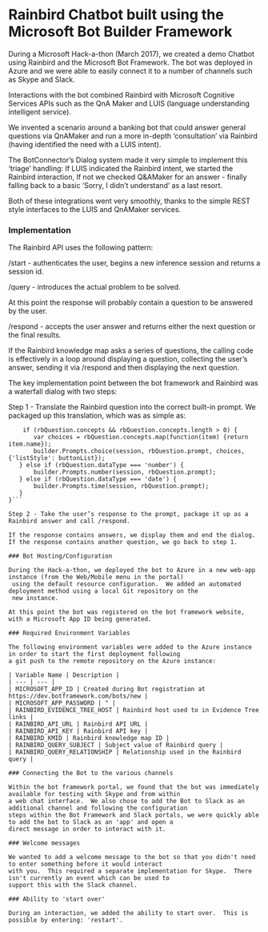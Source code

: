 # Rainbird Chatbot built using the Microsoft Bot Builder Framework

During a Microsoft Hack-a-thon (March 2017), we created a demo Chatbot using Rainbird and the Microsoft Bot Framework.
The bot was deployed in Azure and we were able to easily connect it to a number of channels such as Skype and Slack.

Interactions with the bot combined Rainbird with Microsoft Cognitive Services APIs such as the QnA Maker and LUIS 
(language understanding intelligent service).

We invented a scenario around a banking bot that could answer general questions via QnAMaker and run a more in-depth 
‘consultation’ via Rainbird (having identified the need with a LUIS intent).

The BotConnector’s Dialog system made it very simple to implement this ‘triage’ handling: If LUIS indicated the Rainbird
 intent, we started the Rainbird interaction, If not we checked Q&AMaker for an answer - finally falling back to a basic
  ‘Sorry, I didn’t understand’ as a last resort.  

Both of these integrations went very smoothly, thanks to the simple REST style interfaces to the LUIS and QnAMaker 
services.

### Implementation

The Rainbird API uses the following pattern:

/start - authenticates the user, begins a new inference session and returns a session id.

/query - introduces the actual problem to be solved.

At this point the response will probably contain a question to be answered by the user. 

/respond - accepts the user answer and returns either the next question or the final results.

If the Rainbird knowledge map asks a series of questions, the calling code is effectively in a loop around displaying a 
question, collecting the user’s answer, sending it via /respond and then displaying the next question.

The key implementation point between the bot framework and Rainbird was a waterfall dialog with two steps:

Step 1 - Translate the Rainbird question into the correct built-in prompt. We packaged up this translation, which was 
as simple as:

```function sendRBQuestion(session, rbQuestion) {
    if (rbQuestion.concepts && rbQuestion.concepts.length > 0) {
       var choices = rbQuestion.concepts.map(function(item) {return item.name});
       builder.Prompts.choice(session, rbQuestion.prompt, choices, {'listStyle': buttonList});
   } else if (rbQuestion.dataType === 'number') {
       builder.Prompts.number(session, rbQuestion.prompt);
   } else if (rbQuestion.dataType === 'date') {
       builder.Prompts.time(session, rbQuestion.prompt);
   }
}```

Step 2 - Take the user’s response to the prompt, package it up as a Rainbird answer and call /respond.

If the response contains answers, we display them and end the dialog.
If the response contains another question, we go back to step 1.

### Bot Hosting/Configuration

During the Hack-a-thon, we deployed the bot to Azure in a new web-app instance (from the Web/Mobile menu in the portal)
 using the default resource configuration.  We added an automated deployment method using a local Git repository on the 
 new instance.

At this point the bot was registered on the bot framework website, with a Microsoft App ID being generated.

### Required Environment Variables

The following environment variables were added to the Azure instance in order to start the first deployment following
a git push to the remote repository on the Azure instance:

| Variable Name | Description |
| --- | --- |
| MICROSOFT_APP_ID | Created during Bot registration at https://dev.botframework.com/bots/new | 
| MICROSOFT_APP_PASSWORD | " |
| RAINBIRD_EVIDENCE_TREE_HOST | Rainbird host used to in Evidence Tree links | 
| RAINBIRD_API_URL | Rainbird API URL | 
| RAINBIRD_API_KEY | Rainbird API key |
| RAINBIRD_KMID | Rainbird knowledge map ID |
| RAINBIRD_QUERY_SUBJECT | Subject value of Rainbird query |
| RAINBIRD_QUERY_RELATIONSHIP | Relationship used in the Rainbird query |

### Connecting the Bot to the various channels
 
Within the bot framework portal, we found that the bot was immediately available for testing with Skype and from within 
a web chat interface.  We also chose to add the Bot to Slack as an additional channel and following the configuration 
steps within the Bot Framework and Slack portals, we were quickly able to add the bot to Slack as an 'app' and open a 
direct message in order to interact with it.
 
### Welcome messages

We wanted to add a welcome message to the bot so that you didn't need to enter something before it would interact
with you.  This required a separate implementation for Skype.  There isn't currently an event which can be used to 
support this with the Slack channel.

### Ability to 'start over'

During an interaction, we added the ability to start over.  This is possible by entering: 'restart'.
